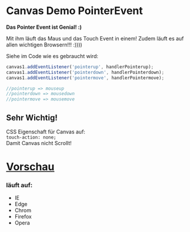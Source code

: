 # Canvas Demo PointerEvent

**Das Pointer Event ist Genial! :)**

Mit ihm läuft das Maus und das Touch Event in einem!
Zudem läuft es auf allen wichtigen Browsern!!! :))))

Siehe im Code wie es gebraucht wird:

```JavaScript
canvas1.addEventListener('pointerup', handlerPointerup);
canvas1.addEventListener('pointerdown', handlerPointerdown);
canvas1.addEventListener('pointermove', handlerPointermove);

//pointerup => mouseup
//pointerdown => mousedown
//pointermove => mousemove
```

## Sehr Wichtig!
CSS Eigenschaft für Canvas auf:  
`touch-action: none;`  
Damit Canvas nicht Scrollt!


# [Vorschau](https://htmlpreview.github.io/?https://github.com/sauternic/Canvas_Demo_PointerEvent/blob/master/canvas_Zeichnen_Maus_und_Touch.html)
### läuft auf:
- IE
- Edge
- Chrom
- Firefox
- Opera
